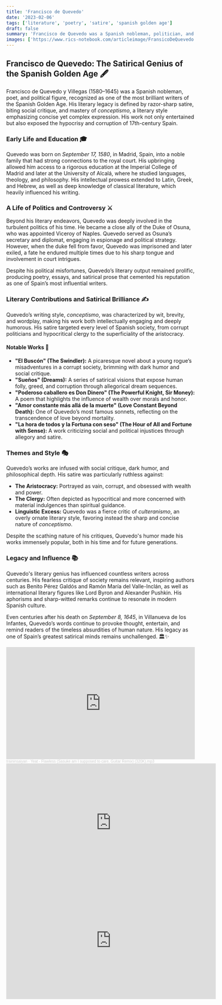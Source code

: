 ```yaml
---
title: 'Francisco de Quevedo'
date: '2023-02-06'
tags: ['literature', 'poetry', 'satire', 'spanish golden age']
draft: false
summary: 'Francisco de Quevedo was a Spanish nobleman, politician, and one of the most prominent writers of the Spanish Golden Age. Known for his sharp wit, satirical works, and conceptismo style, Quevedo left an indelible mark on Spanish literature.'
images: ['https://www.rics-notebook.com/articleimage/FransicoDeQuevedo.webp']
---
```


## **Francisco de Quevedo: The Satirical Genius of the Spanish Golden Age** 🖋️

Francisco de Quevedo y Villegas (1580–1645) was a Spanish nobleman, poet, and political figure, recognized as one of the most brilliant writers of the Spanish Golden Age. His literary legacy is defined by razor-sharp satire, biting social critique, and mastery of *conceptismo*, a literary style emphasizing concise yet complex expression. His work not only entertained but also exposed the hypocrisy and corruption of 17th-century Spain.

### **Early Life and Education 🎓**

Quevedo was born on _September 17, 1580_, in Madrid, Spain, into a noble family that had strong connections to the royal court. His upbringing allowed him access to a rigorous education at the Imperial College of Madrid and later at the University of Alcalá, where he studied languages, theology, and philosophy. His intellectual prowess extended to Latin, Greek, and Hebrew, as well as deep knowledge of classical literature, which heavily influenced his writing.

### **A Life of Politics and Controversy ⚔️**

Beyond his literary endeavors, Quevedo was deeply involved in the turbulent politics of his time. He became a close ally of the Duke of Osuna, who was appointed Viceroy of Naples. Quevedo served as Osuna’s secretary and diplomat, engaging in espionage and political strategy. However, when the duke fell from favor, Quevedo was imprisoned and later exiled, a fate he endured multiple times due to his sharp tongue and involvement in court intrigues.

Despite his political misfortunes, Quevedo’s literary output remained prolific, producing poetry, essays, and satirical prose that cemented his reputation as one of Spain’s most influential writers.

### **Literary Contributions and Satirical Brilliance ✍️**

Quevedo’s writing style, *conceptismo*, was characterized by wit, brevity, and wordplay, making his work both intellectually engaging and deeply humorous. His satire targeted every level of Spanish society, from corrupt politicians and hypocritical clergy to the superficiality of the aristocracy.

#### **Notable Works** 📜
- **"El Buscón" (The Swindler):** A picaresque novel about a young rogue’s misadventures in a corrupt society, brimming with dark humor and social critique.
- **"Sueños" (Dreams):** A series of satirical visions that expose human folly, greed, and corruption through allegorical dream sequences.
- **"Poderoso caballero es Don Dinero" (The Powerful Knight, Sir Money):** A poem that highlights the influence of wealth over morals and honor.
- **"Amor constante más allá de la muerte" (Love Constant Beyond Death):** One of Quevedo’s most famous sonnets, reflecting on the transcendence of love beyond mortality.
- **"La hora de todos y la Fortuna con seso" (The Hour of All and Fortune with Sense):** A work criticizing social and political injustices through allegory and satire.

### **Themes and Style 🎭**

Quevedo’s works are infused with social critique, dark humor, and philosophical depth. His satire was particularly ruthless against:
- **The Aristocracy:** Portrayed as vain, corrupt, and obsessed with wealth and power.
- **The Clergy:** Often depicted as hypocritical and more concerned with material indulgences than spiritual guidance.
- **Linguistic Excess:** Quevedo was a fierce critic of *culteranismo*, an overly ornate literary style, favoring instead the sharp and concise nature of *conceptismo*.

Despite the scathing nature of his critiques, Quevedo's humor made his works immensely popular, both in his time and for future generations.

### **Legacy and Influence 📚**

Quevedo's literary genius has influenced countless writers across centuries. His fearless critique of society remains relevant, inspiring authors such as Benito Pérez Galdós and Ramón María del Valle-Inclán, as well as international literary figures like Lord Byron and Alexander Pushkin. His aphorisms and sharp-witted remarks continue to resonate in modern Spanish culture.

Even centuries after his death on _September 8, 1645_, in Villanueva de los Infantes, Quevedo’s words continue to provoke thought, entertain, and remind readers of the timeless absurdities of human nature. His legacy as one of Spain’s greatest satirical minds remains unchallenged. 🏛️✨

<iframe width="100%" height="300" scrolling="no" frameborder="no" allow="autoplay" src="https://w.soundcloud.com/player/?url=https%3A//api.soundcloud.com/tracks/1354820845&color=%23ff5500&auto_play=false&hide_related=false&show_comments=true&show_user=true&show_reposts=false&show_teaser=true&visual=true"></iframe><div style="font-size: 10px; color: #cccccc;line-break: anywhere;word-break: normal;overflow: hidden;white-space: nowrap;text-overflow: ellipsis; font-family: Interstate,Lucida Grande,Lucida Sans Unicode,Lucida Sans,Garuda,Verdana,Tahoma,sans-serif;font-weight: 100;"><a href="https://soundcloud.com/tatrai-bence" title="traininsaiyan" target="_blank" style="color: #cccccc; text-decoration: none;">traininsaiyan</a> · <a href="https://soundcloud.com/tatrai-bence/yeat-flawless-sasuke-am-i" title="Yeat - Flawless (Sasuke am I supposed to care, Guitar Remix) (320K).mp3" target="_blank" style="color: #cccccc; text-decoration: none;">Yeat - Flawless (Sasuke am I supposed to care, Guitar Remix) (320K).mp3</a></div>


<iframe width="560" height="315" src="https://www.youtube.com/embed/4MVQXdtrEQM?si=bc4G9a-m3na6hHZR" title="YouTube video player" frameborder="0" allow="accelerometer; autoplay; clipboard-write; encrypted-media; gyroscope; picture-in-picture; web-share" referrerpolicy="strict-origin-when-cross-origin" allowfullscreen></iframe>


<iframe width="560" height="315" src="https://www.youtube.com/embed/XCM5qFinoYg?si=whk0TvIinDsGlH4J" title="YouTube video player" frameborder="0" allow="accelerometer; autoplay; clipboard-write; encrypted-media; gyroscope; picture-in-picture; web-share" referrerpolicy="strict-origin-when-cross-origin" allowfullscreen></iframe>